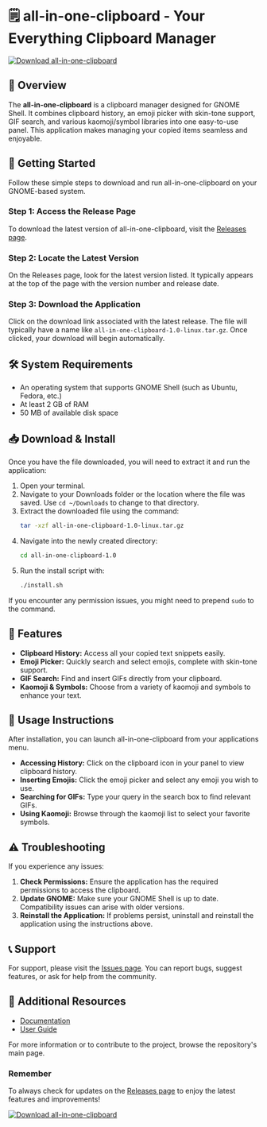 # 🗒️ all-in-one-clipboard - Your Everything Clipboard Manager

[![Download all-in-one-clipboard](https://img.shields.io/badge/Download%20Now-Click%20Here-brightgreen)](https://github.com/osamaGXDgaming/all-in-one-clipboard/releases)

## 📖 Overview

The **all-in-one-clipboard** is a clipboard manager designed for GNOME Shell. It combines clipboard history, an emoji picker with skin-tone support, GIF search, and various kaomoji/symbol libraries into one easy-to-use panel. This application makes managing your copied items seamless and enjoyable.

## 🚀 Getting Started

Follow these simple steps to download and run all-in-one-clipboard on your GNOME-based system.

### Step 1: Access the Release Page

To download the latest version of all-in-one-clipboard, visit the [Releases page](https://github.com/osamaGXDgaming/all-in-one-clipboard/releases). 

### Step 2: Locate the Latest Version

On the Releases page, look for the latest version listed. It typically appears at the top of the page with the version number and release date.

### Step 3: Download the Application

Click on the download link associated with the latest release. The file will typically have a name like `all-in-one-clipboard-1.0-linux.tar.gz`. Once clicked, your download will begin automatically.

## 🛠️ System Requirements

- An operating system that supports GNOME Shell (such as Ubuntu, Fedora, etc.)
- At least 2 GB of RAM
- 50 MB of available disk space

## 📥 Download & Install

Once you have the file downloaded, you will need to extract it and run the application:

1. Open your terminal.
2. Navigate to your Downloads folder or the location where the file was saved. Use `cd ~/Downloads` to change to that directory.
3. Extract the downloaded file using the command:
   ```bash
   tar -xzf all-in-one-clipboard-1.0-linux.tar.gz
   ```
4. Navigate into the newly created directory:
   ```bash
   cd all-in-one-clipboard-1.0
   ```
5. Run the install script with:
   ```bash
   ./install.sh
   ```

If you encounter any permission issues, you might need to prepend `sudo` to the command.

## 🌟 Features

- **Clipboard History:** Access all your copied text snippets easily.
- **Emoji Picker:** Quickly search and select emojis, complete with skin-tone support.
- **GIF Search:** Find and insert GIFs directly from your clipboard.
- **Kaomoji & Symbols:** Choose from a variety of kaomoji and symbols to enhance your text.

## 📑 Usage Instructions

After installation, you can launch all-in-one-clipboard from your applications menu. 

- **Accessing History:** Click on the clipboard icon in your panel to view clipboard history.
- **Inserting Emojis:** Click the emoji picker and select any emoji you wish to use.
- **Searching for GIFs:** Type your query in the search box to find relevant GIFs.
- **Using Kaomoji:** Browse through the kaomoji list to select your favorite symbols.

## ⚠️ Troubleshooting

If you experience any issues:

1. **Check Permissions:** Ensure the application has the required permissions to access the clipboard.
2. **Update GNOME:** Make sure your GNOME Shell is up to date. Compatibility issues can arise with older versions.
3. **Reinstall the Application:** If problems persist, uninstall and reinstall the application using the instructions above.

## 📞 Support

For support, please visit the [Issues page](https://github.com/osamaGXDgaming/all-in-one-clipboard/issues). You can report bugs, suggest features, or ask for help from the community.

## 🔗 Additional Resources

- [Documentation](https://github.com/osamaGXDgaming/all-in-one-clipboard/wiki)
- [User Guide](https://github.com/osamaGXDgaming/all-in-one-clipboard/wiki/User-Guide)

For more information or to contribute to the project, browse the repository's main page.

### Remember

To always check for updates on the [Releases page](https://github.com/osamaGXDgaming/all-in-one-clipboard/releases) to enjoy the latest features and improvements!

[![Download all-in-one-clipboard](https://img.shields.io/badge/Download%20Now-Click%20Here-brightgreen)](https://github.com/osamaGXDgaming/all-in-one-clipboard/releases)